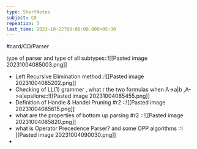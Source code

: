 ```yaml
---
type: ShortNotes
subject: CD
repeation: 3
last_time: 2023-10-22T00:00:00.000+05:30
---
```

#card/CD/Parser
 
 type of parser and type of all subtypes::![[Pasted image 20231004085003.png]]
- Left Recursive Elimination method::![[Pasted image 20231004085202.png]]
- Checking of LL(1) grammer , what r the two formulas when  A->a|b ,A->a|epsilone::![[Pasted image 20231004085455.png]]
- Definition of Handle & Handel Pruning #r2 ::![[Pasted image 20231004085615.png]]
- what are the properties of bottom up parsing #r2 ::![[Pasted image 20231004085820.png]]
- what is Operator Precedence Parser? and some OPP algorithms ::![[Pasted image 20231004090030.png]]
- 